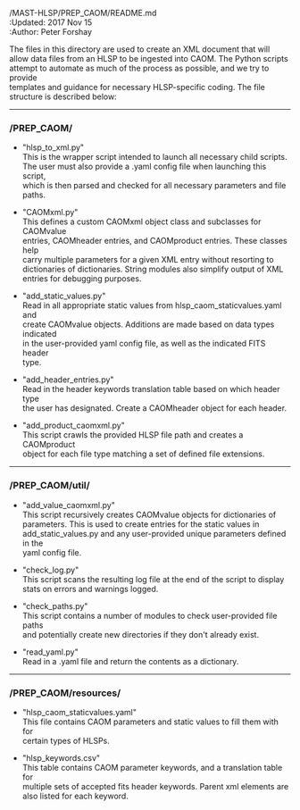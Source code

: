 /MAST-HLSP/PREP_CAOM/README.md  
:Updated: 2017 Nov 15  
:Author: Peter Forshay  

The files in this directory are used to create an XML document that will  
allow data files from an HLSP to be ingested into CAOM.  The Python scripts  
attempt to automate as much of the process as possible, and we try to provide  
templates and guidance for necessary HLSP-specific coding.  The file  
structure is described below:  
___
### /PREP_CAOM/  
+ "hlsp_to_xml.py"  
This is the wrapper script intended to launch all necessary child scripts.  
The user must also provide a .yaml config file when launching this script,  
which is then parsed and checked for all necessary parameters and file  
paths.  

+ "CAOMxml.py"  
This defines a custom CAOMxml object class and subclasses for CAOMvalue  
entries, CAOMheader entries, and CAOMproduct entries.  These classes help  
carry multiple parameters for a given XML entry without resorting to  
dictionaries of dictionaries.  String modules also simplify output of XML  
entries for debugging purposes.

+ "add_static_values.py"  
Read in all appropriate static values from hlsp_caom_staticvalues.yaml and  
create CAOMvalue objects.  Additions are made based on data types indicated  
in the user-provided yaml config file, as well as the indicated FITS header  
type.

+ "add_header_entries.py"  
Read in the header keywords translation table based on which header type  
the user has designated.  Create a CAOMheader object for each header.

+ "add_product_caomxml.py"  
This script crawls the provided HLSP file path and creates a CAOMproduct  
object for each file type matching a set of defined file extensions.  
___
### /PREP_CAOM/util/
+ "add_value_caomxml.py"  
This script recursively creates CAOMvalue objects for dictionaries of  
parameters.  This is used to create entries for the static values in  
add_static_values.py and any user-provided unique parameters defined in the  
yaml config file.

+ "check_log.py"  
This script scans the resulting log file at the end of the script to display  
stats on errors and warnings logged.  

+ "check_paths.py"  
This script contains a number of modules to check user-provided file paths  
and potentially create new directories if they don't already exist.  

+ "read_yaml.py"  
Read in a .yaml file and return the contents as a dictionary.  
___
### /PREP_CAOM/resources/
+ "hlsp_caom_staticvalues.yaml"  
This file contains CAOM parameters and static values to fill them with for  
certain types of HLSPs.  

+ "hlsp_keywords.csv"  
This table contains CAOM parameter keywords, and a translation table for  
multiple sets of accepted fits header keywords.  Parent xml elements are  
also listed for each keyword.  
